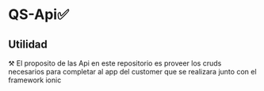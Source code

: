 # QS-Api✅

## Utilidad
⚒️ El proposito de las Api en este repositorio es proveer los cruds necesarios para completar al app del customer que se realizara junto con el framework ionic
